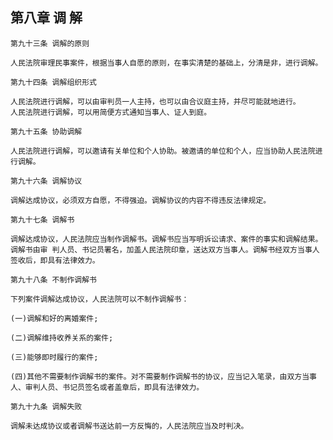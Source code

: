 ## 第八章 调  解

    第九十三条 调解的原则
    
    人民法院审理民事案件，根据当事人自愿的原则，在事实清楚的基础上，分清是非，进行调解。
    
    第九十四条 调解组织形式
    
    人民法院进行调解，可以由审判员一人主持，也可以由合议庭主持，并尽可能就地进行。
    人民法院进行调解，可以用简便方式通知当事人、证人到庭。
    
    第九十五条 协助调解
    
    人民法院进行调解，可以邀请有关单位和个人协助。被邀请的单位和个人，应当协助人民法院进行调解。
    
    第九十六条 调解协议
    
    调解达成协议，必须双方自愿，不得强迫。调解协议的内容不得违反法律规定。
    
    第九十七条 调解书
    
    调解达成协议，人民法院应当制作调解书。调解书应当写明诉讼请求、案件的事实和调解结果。
    调解书由审 判人员、书记员署名，加盖人民法院印章，送达双方当事人。调解书经双方当事人签收后，即具有法律效力。
    
    第九十八条 不制作调解书
    
    下列案件调解达成协议，人民法院可以不制作调解书：
    
    (一)调解和好的离婚案件;
    
    (二)调解维持收养关系的案件;
    
    (三)能够即时履行的案件;
    
    (四)其他不需要制作调解书的案件。对不需要制作调解书的协议，应当记入笔录，由双方当事人、审判人员、书记员签名或者盖章后，即具有法律效力。
    
    第九十九条 调解失败
    
    调解未达成协议或者调解书送达前一方反悔的，人民法院应当及时判决。
   